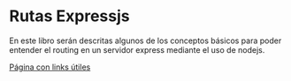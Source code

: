 # Rutas Expressjs

En este libro serán descritas algunos de los conceptos básicos para poder entender el routing en un servidor express mediante el uso de nodejs.

[Página con links útiles](links.md)
